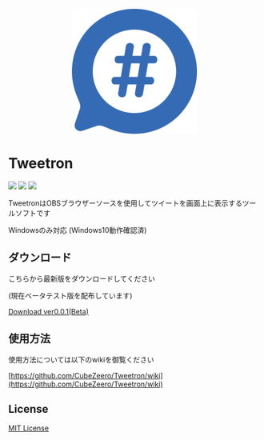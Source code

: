 <p align="center">
  <img width="250px" src="RM_img/rm_icon.png">
</p>

# Tweetron

[![](https://img.shields.io/github/license/CubeZeero/Tweetron?style=flat-square)](https://github.com/CubeZeero/Tweetron/blob/main/LICENSE)
[![](https://img.shields.io/github/repo-size/CubeZeero/Tweetron?style=flat-square)]()
[![](https://img.shields.io/github/downloads/CubeZeero/Tweetron/ver0.0.1(Beta)/total?style=flat-square)](https://github.com/CubeZeero/Tweetron/releases/tag/ver0.0.1(Beta))

TweetronはOBSブラウザーソースを使用してツイートを画面上に表示するツールソフトです

Windowsのみ対応 (Windows10動作確認済)

## ダウンロード

こちらから最新版をダウンロードしてください

(現在ベータテスト版を配布しています)

[Download ver0.0.1(Beta)](https://github.com/CubeZeero/Tweetron/releases/tag/ver0.0.1(Beta))

## 使用方法

使用方法については以下のwikiを御覧ください

[https://github.com/CubeZeero/Tweetron/wiki](https://github.com/CubeZeero/Tweetron/wiki)

## License

[MIT License](https://github.com/CubeZeero/Tweetron/blob/main/LICENSE)
